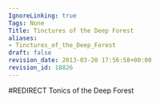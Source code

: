 ```yaml
---
IgnoreLinking: true
Tags: None
Title: Tinctures of the Deep Forest
aliases:
- Tinctures_of_the_Deep_Forest
draft: false
revision_date: 2013-03-20 17:56:58+00:00
revision_id: 18826
---
```


#REDIRECT Tonics of the Deep Forest
